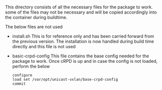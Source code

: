 This directory consists of all the necessary files for the package to work.
some of the files may not be necessary and will be copied accordingly into the container during buildtime.

The below files are not used
- install.sh
  This is for reference only and has been carried forward from the previous version. The installation is now handled during build time directly and this file is not used
- basic-crpd-config
    This file contains the base config needed for the package to work. Once cRPD is up and in case the config is not loaded, perform the below

    ```
    configure
    load set /var/opt/unicast-vxlan/base-crpd-config
    commit
    ```
